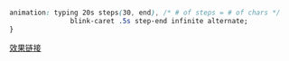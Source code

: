 ```css

animation: typing 20s steps(30, end), /* # of steps = # of chars */
	           blink-caret .5s step-end infinite alternate;
}
```
[效果链接](http://dabblet.com/gist/1745856)
